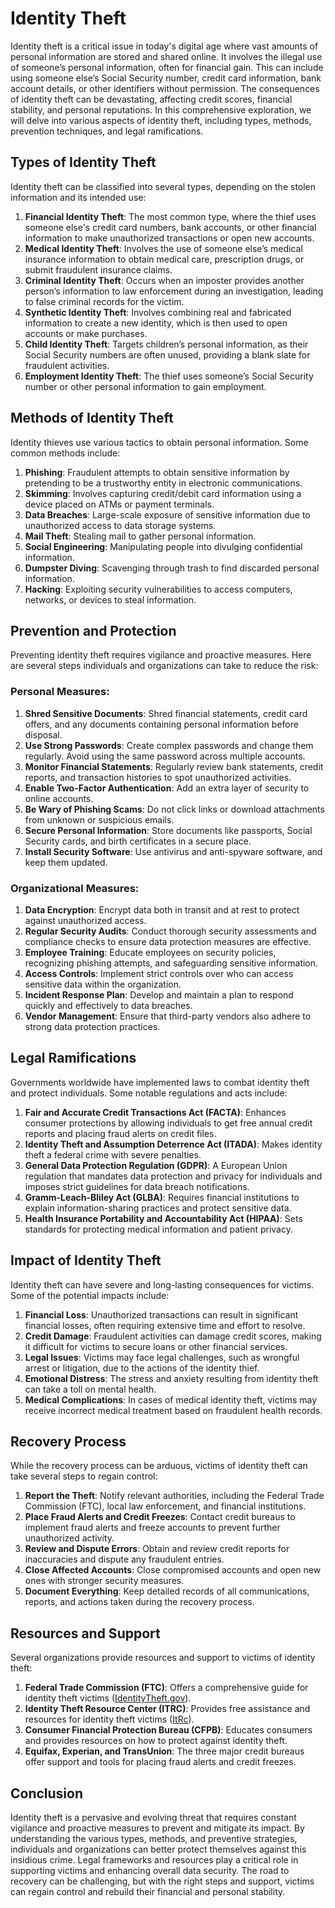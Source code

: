 # Identity Theft

Identity theft is a critical issue in today's digital age where vast amounts of personal information are stored and shared online. It involves the illegal use of someone’s personal information, often for financial gain. This can include using someone else’s Social Security number, credit card information, bank account details, or other identifiers without permission. The consequences of identity theft can be devastating, affecting credit scores, financial stability, and personal reputations. In this comprehensive exploration, we will delve into various aspects of identity theft, including types, methods, prevention techniques, and legal ramifications.

## Types of Identity Theft

Identity theft can be classified into several types, depending on the stolen information and its intended use:

1. **Financial Identity Theft**: The most common type, where the thief uses someone else's credit card numbers, bank accounts, or other financial information to make unauthorized transactions or open new accounts.
2. **Medical Identity Theft**: Involves the use of someone else’s medical insurance information to obtain medical care, prescription drugs, or submit fraudulent insurance claims.
3. **Criminal Identity Theft**: Occurs when an imposter provides another person’s information to law enforcement during an investigation, leading to false criminal records for the victim.
4. **Synthetic Identity Theft**: Involves combining real and fabricated information to create a new identity, which is then used to open accounts or make purchases.
5. **Child Identity Theft**: Targets children’s personal information, as their Social Security numbers are often unused, providing a blank slate for fraudulent activities.
6. **Employment Identity Theft**: The thief uses someone’s Social Security number or other personal information to gain employment.

## Methods of Identity Theft

Identity thieves use various tactics to obtain personal information. Some common methods include:

1. **Phishing**: Fraudulent attempts to obtain sensitive information by pretending to be a trustworthy entity in electronic communications.
2. **Skimming**: Involves capturing credit/debit card information using a device placed on ATMs or payment terminals.
3. **Data Breaches**: Large-scale exposure of sensitive information due to unauthorized access to data storage systems.
4. **Mail Theft**: Stealing mail to gather personal information.
5. **Social Engineering**: Manipulating people into divulging confidential information.
6. **Dumpster Diving**: Scavenging through trash to find discarded personal information.
7. **Hacking**: Exploiting security vulnerabilities to access computers, networks, or devices to steal information.

## Prevention and Protection

Preventing identity theft requires vigilance and proactive measures. Here are several steps individuals and organizations can take to reduce the risk:

### Personal Measures:

1. **Shred Sensitive Documents**: Shred financial statements, credit card offers, and any documents containing personal information before disposal.
2. **Use Strong Passwords**: Create complex passwords and change them regularly. Avoid using the same password across multiple accounts.
3. **Monitor Financial Statements**: Regularly review bank statements, credit reports, and transaction histories to spot unauthorized activities.
4. **Enable Two-Factor Authentication**: Add an extra layer of security to online accounts.
5. **Be Wary of Phishing Scams**: Do not click links or download attachments from unknown or suspicious emails.
6. **Secure Personal Information**: Store documents like passports, Social Security cards, and birth certificates in a secure place.
7. **Install Security Software**: Use antivirus and anti-spyware software, and keep them updated.

### Organizational Measures:

1. **Data Encryption**: Encrypt data both in transit and at rest to protect against unauthorized access.
2. **Regular Security Audits**: Conduct thorough security assessments and compliance checks to ensure data protection measures are effective.
3. **Employee Training**: Educate employees on security policies, recognizing phishing attempts, and safeguarding sensitive information.
4. **Access Controls**: Implement strict controls over who can access sensitive data within the organization.
5. **Incident Response Plan**: Develop and maintain a plan to respond quickly and effectively to data breaches.
6. **Vendor Management**: Ensure that third-party vendors also adhere to strong data protection practices.

## Legal Ramifications

Governments worldwide have implemented laws to combat identity theft and protect individuals. Some notable regulations and acts include:

1. **Fair and Accurate Credit Transactions Act (FACTA)**: Enhances consumer protections by allowing individuals to get free annual credit reports and placing fraud alerts on credit files.
2. **Identity Theft and Assumption Deterrence Act (ITADA)**: Makes identity theft a federal crime with severe penalties.
3. **General Data Protection Regulation (GDPR)**: A European Union regulation that mandates data protection and privacy for individuals and imposes strict guidelines for data breach notifications.
4. **Gramm-Leach-Bliley Act (GLBA)**: Requires financial institutions to explain information-sharing practices and protect sensitive data.
5. **Health Insurance Portability and Accountability Act (HIPAA)**: Sets standards for protecting medical information and patient privacy.

## Impact of Identity Theft

Identity theft can have severe and long-lasting consequences for victims. Some of the potential impacts include:

1. **Financial Loss**: Unauthorized transactions can result in significant financial losses, often requiring extensive time and effort to resolve.
2. **Credit Damage**: Fraudulent activities can damage credit scores, making it difficult for victims to secure loans or other financial services.
3. **Legal Issues**: Victims may face legal challenges, such as wrongful arrest or litigation, due to the actions of the identity thief.
4. **Emotional Distress**: The stress and anxiety resulting from identity theft can take a toll on mental health.
5. **Medical Complications**: In cases of medical identity theft, victims may receive incorrect medical treatment based on fraudulent health records.

## Recovery Process

While the recovery process can be arduous, victims of identity theft can take several steps to regain control:

1. **Report the Theft**: Notify relevant authorities, including the Federal Trade Commission (FTC), local law enforcement, and financial institutions.
2. **Place Fraud Alerts and Credit Freezes**: Contact credit bureaus to implement fraud alerts and freeze accounts to prevent further unauthorized activity.
3. **Review and Dispute Errors**: Obtain and review credit reports for inaccuracies and dispute any fraudulent entries.
4. **Close Affected Accounts**: Close compromised accounts and open new ones with stronger security measures.
5. **Document Everything**: Keep detailed records of all communications, reports, and actions taken during the recovery process.

## Resources and Support

Several organizations provide resources and support to victims of identity theft:

1. **Federal Trade Commission (FTC)**: Offers a comprehensive guide for identity theft victims ([IdentityTheft.gov](https://www.identitytheft.gov/)).
2. **Identity Theft Resource Center (ITRC)**: Provides free assistance and resources for identity theft victims ([ItRc](https://www.idtheftcenter.org/)).
3. **Consumer Financial Protection Bureau (CFPB)**: Educates consumers and provides resources on how to protect against identity theft.
4. **Equifax, Experian, and TransUnion**: The three major credit bureaus offer support and tools for placing fraud alerts and credit freezes.

## Conclusion

Identity theft is a pervasive and evolving threat that requires constant vigilance and proactive measures to prevent and mitigate its impact. By understanding the various types, methods, and preventive strategies, individuals and organizations can better protect themselves against this insidious crime. Legal frameworks and resources play a critical role in supporting victims and enhancing overall data security. The road to recovery can be challenging, but with the right steps and support, victims can regain control and rebuild their financial and personal stability.